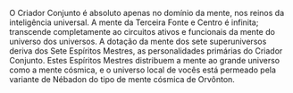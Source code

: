 ﻿O Criador Conjunto é absoluto apenas no domínio da mente, nos reinos da inteligência universal. A mente da Terceira Fonte e Centro é infinita; transcende completamente ao circuitos ativos e funcionais da mente do universo dos universos. A dotação da mente dos sete superuniversos deriva dos Sete Espíritos Mestres, as personalidades primárias do Criador Conjunto. Estes Espíritos Mestres distribuem a mente ao grande universo como a mente cósmica, e o universo local de vocês está permeado pela variante de Nébadon do tipo de mente cósmica de Orvônton.